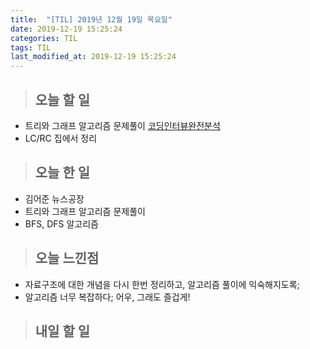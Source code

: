 ```yaml
---
title:  "[TIL] 2019년 12월 19일 목요일"
date: 2019-12-19 15:25:24
categories: TIL
tags: TIL
last_modified_at: 2019-12-19 15:25:24
---
```


>## 오늘 할 일   

- 트리와 그래프 알고리즘 문제풀이 [코딩인터뷰완전분석](http://www.kyobobook.co.kr/product/detailViewKor.laf?ejkGb=KOR&mallGb=KOR&barcode=9788966263080&orderClick=LAG&Kc=)
- LC/RC 집에서 정리


>## 오늘 한 일   

- 김어준 뉴스공장
- 트리와 그래프 알고리즘 문제풀이
- BFS, DFS 알고리즘


>## 오늘 느낀점   

- 자료구조에 대한 개념을 다시 한번 정리하고, 알고리즘 풀이에 익숙해지도록;
- 알고리즘 너무 복잡하다; 어우, 그래도 즐겁게!


>## 내일 할 일  
